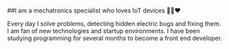 ##I am a mechatronics specialist who loves IoT devices 🦾🤖❤️

Every day I solve problems, detecting hidden electric bugs and
fixing them. I am fan of new technologies and startup
environments. I have been studying programming for several
months to become a front end developer.

